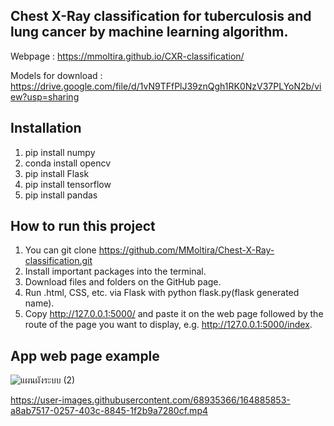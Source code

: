 ## Chest X-Ray classification for tuberculosis and lung cancer by machine learning algorithm. 
Webpage : https://mmoltira.github.io/CXR-classification/

Models for download : https://drive.google.com/file/d/1vN9TFfPlJ39znQgh1RK0NzV37PLYoN2b/view?usp=sharing

## Installation
   
   1. pip install numpy
   2. conda install opencv
   3. pip install Flask
   4. pip install tensorflow
   5. pip install pandas

## How to run this project
1. You can git clone https://github.com/MMoltira/Chest-X-Ray-classification.git
2. Install important packages into the terminal.
3. Download files and folders on the GitHub page.
4. Run .html, CSS, etc. via Flask with python flask.py(flask generated name).
5. Copy http://127.0.0.1:5000/ and paste it on the web page followed by the route of the page you want to display, e.g. http://127.0.0.1:5000/index.

## App web page example
![แผนผังระบบ (2)](https://user-images.githubusercontent.com/68935366/164885293-c3ae6d5b-3edd-4e50-a4a6-e25680bbac9e.png)


https://user-images.githubusercontent.com/68935366/164885853-a8ab7517-0257-403c-8845-1f2b9a7280cf.mp4


